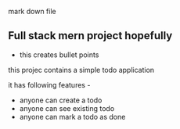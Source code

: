 

mark down file 
## Full stack mern project hopefully 

- this creates bullet points 

this projec contains a simple todo application 

it has following features -
<!-- - anyone can signup -->
<!-- - anyone can signin -->
- anyone can create a todo
- anyone can see existing todo
- anyone can mark a todo as done

<!-- initialize a node project in backend folder -->
<!-- put a package.json file -->

